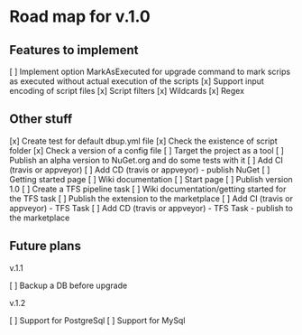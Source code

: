 ﻿# Road map for v.1.0

## Features to implement

[ ] Implement option MarkAsExecuted for upgrade command to mark scrips as executed without actual execution of the scripts
[x] Support input encoding of script files
[x] Script filters
    [x] Wildcards
    [x] Regex

## Other stuff

[x] Create test for default dbup.yml file
[x] Check the existence of script folder
[x] Check a version of a config file
[ ] Target the project as a tool
[ ] Publish an alpha version to NuGet.org and do some tests with it
[ ] Add CI (travis or appveyor)
[ ] Add CD (travis or appveyor) - publish NuGet
[ ] Getting started page
[ ] Wiki documentation
[ ] Start page
[ ] Publish version 1.0
[ ] Create a TFS pipeline task
[ ] Wiki documentation/getting started for the TFS task
[ ] Publish the extension to the marketplace
[ ] Add CI (travis or appveyor) - TFS Task
[ ] Add CD (travis or appveyor) - TFS Task - publish to the marketplace

## Future plans

v.1.1

[ ] Backup a DB before upgrade

v.1.2

[ ] Support for PostgreSql
[ ] Support for MySql
